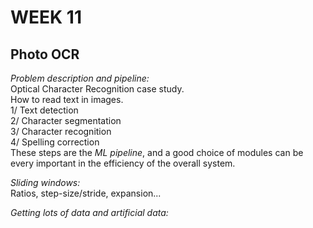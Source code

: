 # **WEEK 11**

## **Photo OCR**  

*Problem description and pipeline:*  
Optical Character Recognition case study.  
How to read text in images.  
1/ Text detection  
2/ Character segmentation  
3/ Character recognition  
4/ Spelling correction  
These steps are the *ML pipeline*, and a good choice of modules can be every important in the efficiency of the overall system.  

*Sliding windows:*  
Ratios, step-size/stride, expansion...

*Getting lots of data and artificial data:*  
